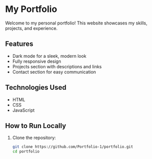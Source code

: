 # My Portfolio  

Welcome to my personal portfolio! This website showcases my skills, projects, and experience.  

## Features  
- Dark mode for a sleek, modern look  
- Fully responsive design  
- Projects section with descriptions and links  
- Contact section for easy communication  

## Technologies Used  
- HTML  
- CSS  
- JavaScript  

## How to Run Locally  
1. Clone the repository:  
   ```bash
   git clone https://github.com/Portfolio-1/portfolio.git
   cd portfolio
